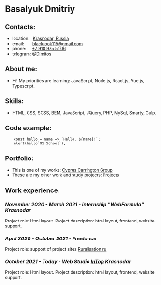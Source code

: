 # Basalyuk Dmitriy

## Contacts:
- location: &nbsp;&nbsp;[Krasnodar, Russia](https://goo.gl/maps/LmrT5SDqd79UHidG6 'Krasnodar, Russia')
- email: &nbsp;&nbsp;&nbsp;&nbsp;&nbsp;&nbsp;<a href="mailto:blackrook115@gmail.com" title="mail">blackrook115@gmail.com</a>
- phone: &nbsp;&nbsp;&nbsp;&nbsp;<a href="tel:+79189755106" title="phone">+7 918 975 51 06</a>
- telegram: [@Dimitos](https://t.me/Dimitos 'Telegram/@Dimitos')

## About me:

- Hi! My priorities are learning: JavaScript, Node.js, React.js, Vue.js, Typescript.

## Skills:

- HTML, CSS, SCSS, BEM, JavaScript, JQuery, PHP, MySql, Smarty, Gulp.

## Code example:

```
    const hello = name => `Hello, ${name}!`;
    alert(hello`RS School`);
```

## Portfolio:

- This is one of my works: [Cyprus Carrington Group](https://carrington.intopweb.ru/ 'Cyprus Carrington Group')
- These are my other work and study projects: [Projects](https://domdev.ru/projects 'Projects')

## Work experience:

### _November 2020 - March 2021 - internship "WebFormula" Krasnodar_

Project role: Html layout.
Project description: html layout, frontend, website support.

### _April 2020 - October 2021 - Freelance_
Project role: support of project sites [Ruralisation.ru](https://ruralisation.ru 'Project Ruralisation')

### _October 2021 - Today - Web Studio [InTop](https://intopweb.ru/ 'InTop') Krasnodar_
Project role: Html layout. Project description: html layout, frontend, website support.

